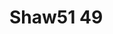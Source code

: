 <a name="material" />

# Shaw51 49
<script type="application/ld+json">
  {
    "@context": "https://schema.org/",
    "@type": "ChemicalSubstance",
    "http://purl.org/dc/terms/conformsTo":
      {
        "@type": "CreativeWork",
        "@id": "https://bioschemas.org/profiles/ChemicalSubstance/0.4-RELEASE/"
      },
    "@id": "https://egonw.github.io/nanowiki/nanowiki79.html#material",
    "name": "Shaw51 49",
    "sameAs: "http://127.0.0.1/mediawiki/index.php/Special:URIResolver/Shaw51_49"
  }
</script>

